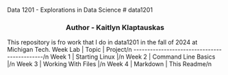 Data 1201 - Explorations in Data Science # data1201
<h3 align="center">Author - Kaitlyn Klaptauskas</h3>
This repository is fro work that I do in data1201 in the fall of 2024 at Michigan Tech.
Week
Lab    | Topic                | Project/n
---------------------------------------------/n
Week 1 | Starting Linux       |/n
Week 2 | Command Line Basics  |/n
Week 3 | Working With Files   |/n
Week 4 | Markdown             | This Readme/n

